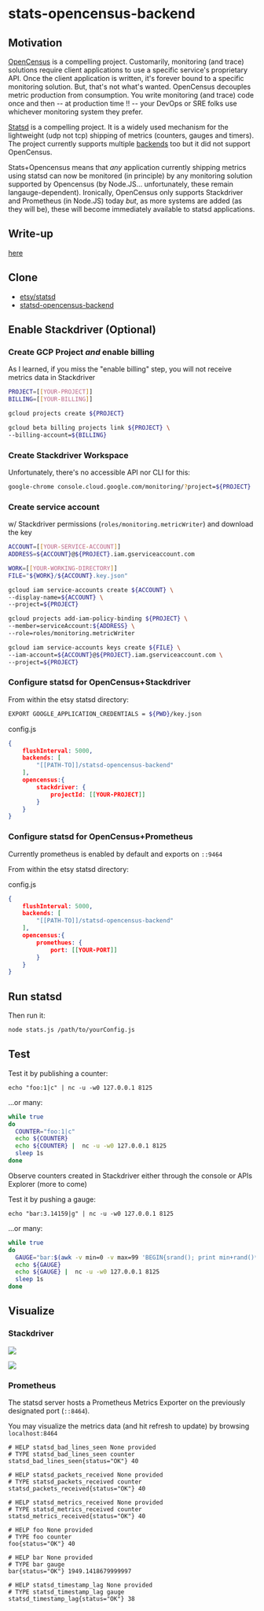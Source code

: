 # stats-opencensus-backend

## Motivation

[OpenCensus](opencensus.io) is a compelling project. Customarily, monitoring (and trace) solutions require client applications to use a specific service's proprietary API. Once the client application is written, it's forever bound to a specific monitoring solution. But, that's not what's wanted. OpenCensus decouples metric production from consumption. You write monitoring (and trace) code once and then -- at production time !! -- your DevOps or SRE folks use whichever monitoring system they prefer.

[Statsd](https://github.com/etsy/statsd) is a compelling project. It is a widely used mechanism for the lightweight (udp not tcp) shipping of metrics (counters, gauges and timers). The project currently supports multiple [backends](https://github.com/etsy/statsd/blob/master/docs/backend.md) too but it did not support OpenCensus.

Stats+Opencensus means that *any* application currently shipping metrics using statsd can now be monitored (in principle) by any monitoring solution supported by Opencensus (by Node.JS... unfortunately, these remain langauge-dependent). Ironically, OpenCensus only supports Stackdriver and Prometheus (in Node.JS) today *but*, as more systems are added (as they will be), these will become immediately available to statsd applications.

## Write-up

[here](https://medium.com/google-cloud/statsd-opencensus-backend-33297c6a58b5)

## Clone
- [etsy/statsd](https://github.com/etsy/statsd)
- [statsd-opencensus-backend](https://github.com/DazWilkin/statsd-opencensus-backend/blob/master/README.md)


## Enable Stackdriver (Optional)

### Create GCP Project *and* enable billing

As I learned, if you miss the "enable billing" step, you will not receive metrics data in Stackdriver

```bash
PROJECT=[[YOUR-PROJECT]]
BILLING=[[YOUR-BILLING]]

gcloud projects create ${PROJECT}

gcloud beta billing projects link ${PROJECT} \
--billing-account=${BILLING}
```

### Create Stackdriver Workspace

Unfortunately, there's no accessible API nor CLI for this:

```bash
google-chrome console.cloud.google.com/monitoring/?project=${PROJECT}
```

### Create service account

w/ Stackdriver permissions (`roles/monitoring.metricWriter`) and download the key

```bash
ACCOUNT=[[YOUR-SERVICE-ACCOUNT]]
ADDRESS=${ACCOUNT}@${PROJECT}.iam.gserviceaccount.com

WORK=[[YOUR-WORKING-DIRECTORY]]
FILE="${WORK}/${ACCOUNT}.key.json"

gcloud iam service-accounts create ${ACCOUNT} \
--display-name=${ACCOUNT} \
--project=${PROJECT}

gcloud projects add-iam-policy-binding ${PROJECT} \
--member=serviceAccount:${ADDRESS} \
--role=roles/monitoring.metricWriter

gcloud iam service-accounts keys create ${FILE} \
--iam-account=${ACCOUNT}@${PROJECT}.iam.gserviceaccount.com \
--project=${PROJECT}
```


### Configure statsd for OpenCensus+Stackdriver

From within the etsy statsd directory:

```bash
EXPORT GOOGLE_APPLICATION_CREDENTIALS = ${PWD}/key.json
```

config.js
```json
{
    flushInterval: 5000,
    backends: [
        "[[PATH-TO]]/statsd-opencensus-backend"
    ],
    opencensus:{
        stackdriver: {
            projectId: [[YOUR-PROJECT]]
        }
    }
}
```

### Configure statsd for OpenCensus+Prometheus

Currently prometheus is enabled by default and exports on `::9464`

From within the etsy statsd directory:

config.js
```json
{
    flushInterval: 5000,
    backends: [
        "[[PATH-TO]]/statsd-opencensus-backend"
    ],
    opencensus:{
        promethues: {
            port: [[YOUR-PORT]]
        }
    }
}
```

## Run statsd

Then run it:
```bash
node stats.js /path/to/yourConfig.js

```

## Test

Test it by publishing a counter:
```
echo "foo:1|c" | nc -u -w0 127.0.0.1 8125
```
...or many:
```bash
while true
do
  COUNTER="foo:1|c"
  echo ${COUNTER}
  echo ${COUNTER} |  nc -u -w0 127.0.0.1 8125
  sleep 1s
done
```
Observe counters created in Stackdriver either through the console or APIs Explorer (more to come)

Test it by pushing a gauge:
```
echo "bar:3.14159|g" | nc -u -w0 127.0.0.1 8125
```
...or many:
```bash
while true
do
  GAUGE="bar:$(awk -v min=0 -v max=99 'BEGIN{srand(); print min+rand()*(max-min+1)}')|g"
  echo ${GAUGE}
  echo ${GAUGE} |  nc -u -w0 127.0.0.1 8125
  sleep 1s
done
```


## Visualize

### Stackdriver

![](stackdriver.foo.png)

![](stackdriver.bar.png)


### Prometheus

The statsd server hosts a Prometheus Metrics Exporter on the previously designated port (`::8464`).

You may visualize the metrics data (and hit refresh to update) by browsing `localhost:8464`

```
# HELP statsd_bad_lines_seen None provided
# TYPE statsd_bad_lines_seen counter
statsd_bad_lines_seen{status="OK"} 40

# HELP statsd_packets_received None provided
# TYPE statsd_packets_received counter
statsd_packets_received{status="OK"} 40

# HELP statsd_metrics_received None provided
# TYPE statsd_metrics_received counter
statsd_metrics_received{status="OK"} 40

# HELP foo None provided
# TYPE foo counter
foo{status="OK"} 40

# HELP bar None provided
# TYPE bar gauge
bar{status="OK"} 1949.1418679999997

# HELP statsd_timestamp_lag None provided
# TYPE statsd_timestamp_lag gauge
statsd_timestamp_lag{status="OK"} 38
```

